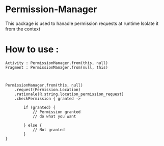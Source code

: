 # Permission-Manager
This package is used to hanadle permission requests at runtime 
Isolate it from the context

# How to use :

```
Activity : PermissionManager.from(this, null)    
Fragment : PermissionManager.from(null, this)



PermissionManager.from(this, null)   
    .request(Permission.Location)
    .rationale(R.string.location_permission_request)
    .checkPermission { granted ->   
    
        if (granted) {
            // Permission granted
            // do what you want
                        
        } else {
            // Not granted
        }
}
```
